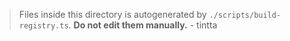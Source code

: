 > Files inside this directory is autogenerated by `./scripts/build-registry.ts`. **Do not edit them manually.** - tintta
